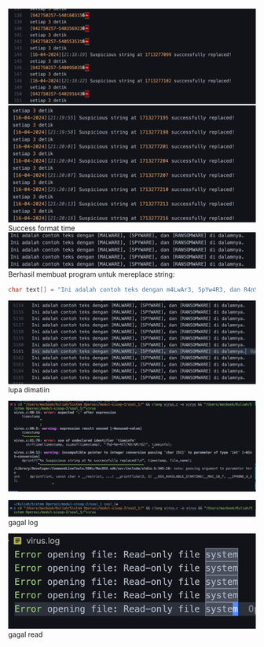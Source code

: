 ![alt text](image.png)
![alt text](image-1.png) Success format time
![alt text](image-2.png) Berhasil membuat program untuk mereplace string:     
```c
char text[] = "Ini adalah contoh teks dengan m4LwAr3, 5pYw4R3, dan R4nS0mWaR3 di dalamnya.";
```
![alt text](image-3.png) lupa dimatiin 

![alt text](image-4.png)

![alt text](image-5.png) gagal log

![alt text](image-6.png) gagal read